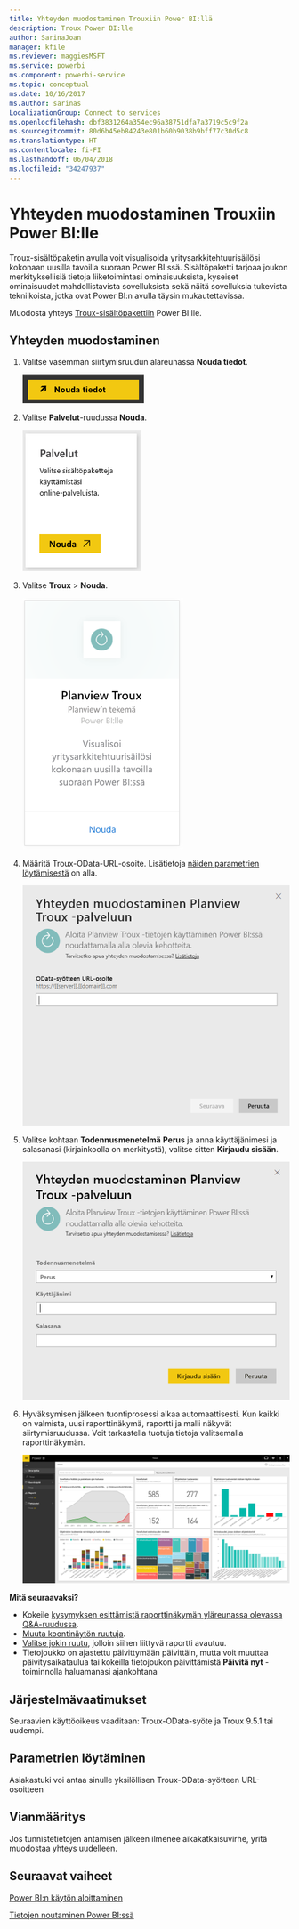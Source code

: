 ```yaml
---
title: Yhteyden muodostaminen Trouxiin Power BI:llä
description: Troux Power BI:lle
author: SarinaJoan
manager: kfile
ms.reviewer: maggiesMSFT
ms.service: powerbi
ms.component: powerbi-service
ms.topic: conceptual
ms.date: 10/16/2017
ms.author: sarinas
LocalizationGroup: Connect to services
ms.openlocfilehash: dbf3831264a354ec96a38751dfa7a3719c5c9f2a
ms.sourcegitcommit: 80d6b45eb84243e801b60b9038b9bff77c30d5c8
ms.translationtype: HT
ms.contentlocale: fi-FI
ms.lasthandoff: 06/04/2018
ms.locfileid: "34247937"
---
```

# <a name="connect-to-troux-for-power-bi"></a>Yhteyden muodostaminen Trouxiin Power BI:lle
Troux-sisältöpaketin avulla voit visualisoida yritysarkkitehtuurisäilösi kokonaan uusilla tavoilla suoraan Power BI:ssä. Sisältöpaketti tarjoaa joukon merkityksellisiä tietoja liiketoimintasi ominaisuuksista, kyseiset ominaisuudet mahdollistavista sovelluksista sekä näitä sovelluksia tukevista tekniikoista, jotka ovat Power BI:n avulla täysin mukautettavissa.

Muodosta yhteys [Troux-sisältöpakettiin](https://app.powerbi.com/getdata/services/troux) Power BI:lle.

## <a name="how-to-connect"></a>Yhteyden muodostaminen
1. Valitse vasemman siirtymisruudun alareunassa **Nouda tiedot**.
   
   ![](media/service-connect-to-troux/getdata.png)
2. Valitse **Palvelut**-ruudussa **Nouda**.
   
   ![](media/service-connect-to-troux/services.png)
3. Valitse **Troux** \> **Nouda**.
   
   ![](media/service-connect-to-troux/troux.png)
4. Määritä Troux-OData-URL-osoite. Lisätietoja [näiden parametrien löytämisestä](#FindingParams) on alla.
   
   ![](media/service-connect-to-troux/params.png)
5. Valitse kohtaan **Todennusmenetelmä** **Perus** ja anna käyttäjänimesi ja salasanasi (kirjainkoolla on merkitystä), valitse sitten **Kirjaudu sisään**.
   
    ![](media/service-connect-to-troux/creds.png)
6. Hyväksymisen jälkeen tuontiprosessi alkaa automaattisesti. Kun kaikki on valmista, uusi raporttinäkymä, raportti ja malli näkyvät siirtymisruudussa. Voit tarkastella tuotuja tietoja valitsemalla raporttinäkymän.
   
     ![](media/service-connect-to-troux/dashboard.png)

**Mitä seuraavaksi?**

* Kokeile [kysymyksen esittämistä raporttinäkymän yläreunassa olevassa Q&A-ruudussa](power-bi-q-and-a.md).
* [Muuta koontinäytön ruutuja](service-dashboard-edit-tile.md).
* [Valitse jokin ruutu](service-dashboard-tiles.md), jolloin siihen liittyvä raportti avautuu.
* Tietojoukko on ajastettu päivittymään päivittäin, mutta voit muuttaa päivitysaikataulua tai kokeilla tietojoukon päivittämistä **Päivitä nyt** -toiminnolla haluamanasi ajankohtana

## <a name="system-requirements"></a>Järjestelmävaatimukset
Seuraavien käyttöoikeus vaaditaan: Troux-OData-syöte ja Troux 9.5.1 tai uudempi.

<a name="FindingParams"></a>

## <a name="finding-parameters"></a>Parametrien löytäminen
Asiakastuki voi antaa sinulle yksilöllisen Troux-OData-syötteen URL-osoitteen

## <a name="troubleshooting"></a>Vianmääritys
Jos tunnistetietojen antamisen jälkeen ilmenee aikakatkaisuvirhe, yritä muodostaa yhteys uudelleen.

## <a name="next-steps"></a>Seuraavat vaiheet
[Power BI:n käytön aloittaminen](service-get-started.md)

[Tietojen noutaminen Power BI:ssä](service-get-data.md)

